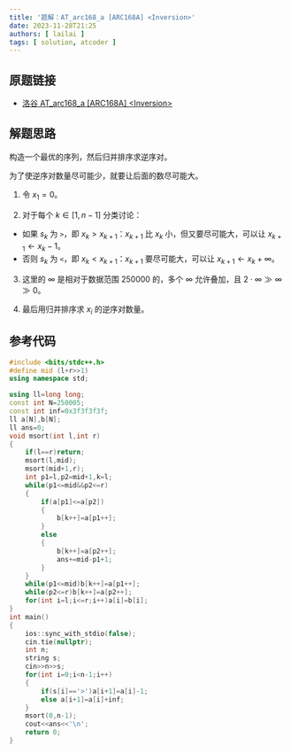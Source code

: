```yaml
---
title: '题解：AT_arc168_a [ARC168A] <Inversion>'
date: 2023-11-28T21:25
authors: [ lailai ]
tags: [ solution, atcoder ]
---
```


## 原题链接

- [洛谷 AT_arc168_a [ARC168A] \<Inversion\>](https://www.luogu.com.cn/problem/AT_arc168_a)

<!-- truncate -->

## 解题思路

构造一个最优的序列，然后归并排序求逆序对。

为了使逆序对数量尽可能少，就要让后面的数尽可能大。

1. 令 $x_1=0$。

2. 对于每个 $k\in[1,n-1]$ 分类讨论：

- 如果 $s_k$ 为 `>`，即 $x_k>x_{k+1}$：$x_{k+1}$ 比 $x_k$ 小，但又要尽可能大，可以让 $x_{k+1}\gets x_k-1$。
- 否则 $s_k$ 为 `<`，即 $x_k<x_{k+1}$：$x_{k+1}$ 要尽可能大，可以让 $x_{k+1}\gets x_k+\infty$。

3. 这里的 $\infty$ 是相对于数据范围 $250000$ 的，多个 $\infty$ 允许叠加，且 $2\cdot\infty\gg\infty\gg0$。

4. 最后用归并排序求 $x_i$ 的逆序对数量。

## 参考代码

```cpp
#include <bits/stdc++.h>
#define mid (l+r>>1)
using namespace std;

using ll=long long;
const int N=250005;
const int inf=0x3f3f3f3f;
ll a[N],b[N];
ll ans=0;
void msort(int l,int r)
{
	if(l==r)return;
	msort(l,mid);
	msort(mid+1,r);
	int p1=l,p2=mid+1,k=l;
	while(p1<=mid&&p2<=r)
	{
		if(a[p1]<=a[p2])
		{
			b[k++]=a[p1++];
		}
		else
		{
			b[k++]=a[p2++];
			ans+=mid-p1+1;
		}
	}
	while(p1<=mid)b[k++]=a[p1++];
	while(p2<=r)b[k++]=a[p2++];
	for(int i=l;i<=r;i++)a[i]=b[i];
}
int main()
{
	ios::sync_with_stdio(false);
	cin.tie(nullptr);
	int n;
	string s;
	cin>>n>>s;
	for(int i=0;i<n-1;i++)
	{
		if(s[i]=='>')a[i+1]=a[i]-1;
		else a[i+1]=a[i]+inf;
	}
	msort(0,n-1);
	cout<<ans<<'\n';
	return 0;
}
```
